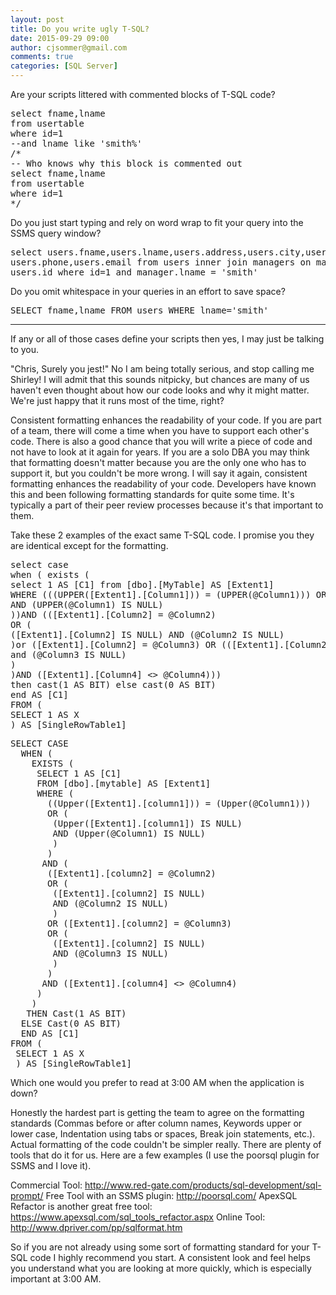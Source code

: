 ```yaml
---
layout: post
title: Do you write ugly T-SQL?
date: 2015-09-29 09:00
author: cjsommer@gmail.com
comments: true
categories: [SQL Server]
---
```

Are your scripts littered with commented blocks of T-SQL code?
<pre class="theme:ssms2012 lang:tsql decode:true " title="Random blocks of code commented out" >
select fname,lname 
from usertable
where id=1
--and lname like 'smith%'
/*
-- Who knows why this block is commented out
select fname,lname 
from usertable
where id=1
*/</pre> 

Do you just start typing and rely on word wrap to fit your query into the SSMS query window?
<pre class="theme:ssms2012 lang:tsql decode:true " title="Unformatted run-on TSQL" >
select users.fname,users.lname,users.address,users.city,users.state,users.zip,
users.phone,users.email from users inner join managers on managers.id = 
users.id where id=1 and manager.lname = 'smith'
</pre>

Do you omit whitespace in your queries in an effort to save space?
<pre class="theme:ssms2012 lang:tsql decode:true " title="Lack of whitespace" >
SELECT fname,lname FROM users WHERE lname='smith' 
</pre>
<hr>
If any or all of those cases define your scripts then yes, I may just be talking to you. 

"Chris, Surely you jest!" No I am being totally serious, and stop calling me Shirley! I will admit that this sounds nitpicky, but chances are many of us haven't even thought about how our code looks and why it might matter. We're just happy that it runs most of the time, right? 

Consistent formatting enhances the readability of your code. If you are part of a team, there will come a time when you have to support each other's code. There is also a good chance that you will write a piece of code and not have to look at it again for years. If you are a solo DBA you may think that formatting doesn't matter because you are the only one who has to support it, but you couldn't be more wrong. I will say it again, consistent formatting enhances the readability of your code. Developers have known this and been following formatting standards for quite some time. It's typically a part of their peer review processes because it's that important to them. 

Take these 2 examples of the exact same T-SQL code. I promise you they are identical except for the formatting.

<pre class="theme:ssms2012 lang:tsql decode:true " title="Unformatted T-SQL" >
select case
when ( exists (
select 1 AS [C1] from [dbo].[MyTable] AS [Extent1]
WHERE (((UPPER([Extent1].[Column1])) = (UPPER(@Column1))) OR ((UPPER([Extent1].[Column1]) IS NULL)
AND (UPPER(@Column1) IS NULL)
))AND (([Extent1].[Column2] = @Column2)
OR (
([Extent1].[Column2] IS NULL) AND (@Column2 IS NULL)
)or ([Extent1].[Column2] = @Column3) OR (([Extent1].[Column2] IS NULL)
and (@Column3 IS NULL)
)
)AND ([Extent1].[Column4] <> @Column4)))
then cast(1 AS BIT) else cast(0 AS BIT)
end AS [C1]
FROM (
SELECT 1 AS X
) AS [SingleRowTable1]
</pre>

<pre class="theme:ssms2012 lang:tsql decode:true " title="Formatted T-SQL using http://poorsql.com/" >
SELECT CASE 
  WHEN (
    EXISTS (
     SELECT 1 AS [C1]
     FROM [dbo].[mytable] AS [Extent1]
     WHERE (
       ((Upper([Extent1].[column1])) = (Upper(@Column1)))
       OR (
        (Upper([Extent1].[column1]) IS NULL)
        AND (Upper(@Column1) IS NULL)
        )
       )
      AND (
       ([Extent1].[column2] = @Column2)
       OR (
        ([Extent1].[column2] IS NULL)
        AND (@Column2 IS NULL)
        )
       OR ([Extent1].[column2] = @Column3)
       OR (
        ([Extent1].[column2] IS NULL)
        AND (@Column3 IS NULL)
        )
       )
      AND ([Extent1].[column4] <> @Column4)
     )
    )
   THEN Cast(1 AS BIT)
  ELSE Cast(0 AS BIT)
  END AS [C1]
FROM (
 SELECT 1 AS X
 ) AS [SingleRowTable1]
</pre>
Which one would you prefer to read at 3:00 AM when the application is down?

Honestly the hardest part is getting the team to agree on the formatting standards (Commas before or after column names, Keywords upper or lower case, Indentation using tabs or spaces, Break join statements, etc.). Actual formatting of the code couldn't be simpler really. There are plenty of tools that do it for us. Here are a few examples (I use the poorsql plugin for SSMS and I love it).

Commercial Tool: <a href="http://www.red-gate.com/products/sql-development/sql-prompt/">http://www.red-gate.com/products/sql-development/sql-prompt/</a>
Free Tool with an SSMS plugin: <a href="http://poorsql.com/">http://poorsql.com/</a>
ApexSQL Refactor is another great free tool: <a href="https://www.apexsql.com/sql_tools_refactor.aspx">https://www.apexsql.com/sql_tools_refactor.aspx</a>
Online Tool: <a href="http://www.dpriver.com/pp/sqlformat.htm">http://www.dpriver.com/pp/sqlformat.htm</a>

So if you are not already using some sort of formatting standard for your T-SQL code I highly recommend you start. A consistent look and feel helps you understand what you are looking at more quickly, which is especially important at 3:00 AM. 
